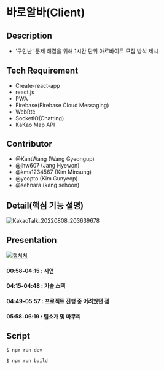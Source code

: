 # 바로알바(Client)

## Description
- '구인난' 문제 해결을 위해 1시간 단위 아르바이트 모집 방식 제시

## Tech Requirement
- Create-react-app
- react.js
- PWA
- Firebase(Firebase Cloud Messaging)
- WebRtc
- SocketIO(Chatting)
- KaKao Map API

## Contributor
- @KantWang (Wang Gyeongup)
- @jhw607 (Jang Hyewon)
- @kms1234567 (Kim Minsung)
- @yeopto (Kim Gunyeop)
- @sehnara (kang sehoon)

## Detail(핵심 기능 설명)
![KakaoTalk_20220808_203639678](https://user-images.githubusercontent.com/68607512/193293686-78ae08f6-7d08-4e05-9dd7-aae9e35d9e92.png)

## Presentation
[![캡처처](https://user-images.githubusercontent.com/68607512/193415975-dd0a4954-fafb-4ac5-90b9-6f0211c6d039.jpg)](https://www.youtube.com/watch?v=EM6j4d8KUIQ&t=1s)
#### 00:58-04:15 : 시연 
#### 04:15-04:48 : 기술 스택
#### 04:49-05:57 : 프로젝트 진행 중 어려웠던 점
#### 05:58-06:19 : 팀소개 및 마무리


## Script
```
$ npm run dev
```
```
$ npm run build
```

